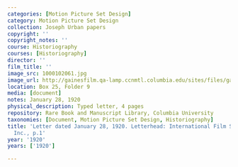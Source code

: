 ```yaml
---
categories: [Motion Picture Set Design]
category: Motion Picture Set Design
collection: Joseph Urban papers
copyright: ''
copyright_notes: ''
course: Historiography
courses: [Historiography]
director: ''
film_title: ''
image_src: 1000102061.jpg
image_url: http://gainesfilm.qa-lamp.ccnmtl.columbia.edu/sites/files/gainesfilm/images/1000102061.jpg
location: Box 25, Folder 9
media: [document]
notes: January 28, 1920
physical_description: Typed letter, 4 pages
repository: Rare Book and Manuscript Library, Columbia University
taxonomies: [Document, Motion Picture Set Design, Historiography]
title: 'Letter dated January 28, 1920. Letterhead: International Film Service Co.,
  Inc., p.1'
year: '1920'
years: ['1920']

---
```

